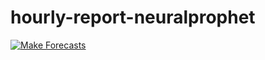 # hourly-report-neuralprophet

[![Make Forecasts](https://github.com/drdevinhopkins/hourly-report-neuralprophet/actions/workflows/make_forecasts.yml/badge.svg)](https://github.com/drdevinhopkins/hourly-report-neuralprophet/actions/workflows/make_forecasts.yml)
